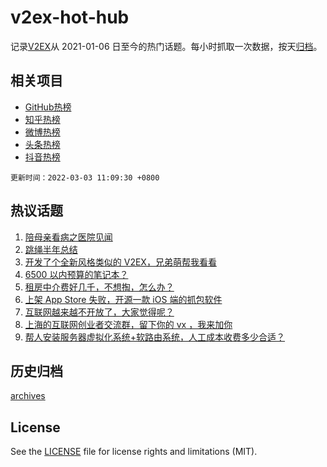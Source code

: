 # v2ex-hot-hub

 记录[V2EX](https://www.v2ex.com/)从 2021-01-06 日至今的热门话题。每小时抓取一次数据，按天[归档](archives)。
 
 ## 相关项目

- [GitHub热榜](https://github.com/snaildev/github-hot-hub)
- [知乎热榜](https://github.com/snaildev/zhihu-hot-hub)
- [微博热榜](https://github.com/snaildev/weibo-hot-hub)
- [头条热榜](https://github.com/snaildev/toutiao-hot-hub)
- [抖音热榜](https://github.com/snaildev/douyin-hot-hub)


 `更新时间：2022-03-03 11:09:30 +0800`

## 热议话题

1. [陪母亲看病之医院见闻](https://www.v2ex.com/t/837391)
1. [跳绳半年总结](https://www.v2ex.com/t/837397)
1. [开发了个全新风格类似的 V2EX，兄弟萌帮我看看](https://www.v2ex.com/t/837490)
1. [6500 以内预算的笔记本？](https://www.v2ex.com/t/837403)
1. [租房中介费好几千，不想掏，怎么办？](https://www.v2ex.com/t/837463)
1. [上架 App Store 失败，开源一款 iOS 端的抓包软件](https://www.v2ex.com/t/837396)
1. [互联网越来越不开放了，大家觉得呢？](https://www.v2ex.com/t/837439)
1. [上海的互联网创业者交流群，留下你的 vx ，我来加你](https://www.v2ex.com/t/837378)
1. [帮人安装服务器虚拟化系统+软路由系统，人工成本收费多少合适？](https://www.v2ex.com/t/837517)

## 历史归档

[archives](archives)

## License

See the [LICENSE](LICENSE) file for license rights and limitations (MIT).
